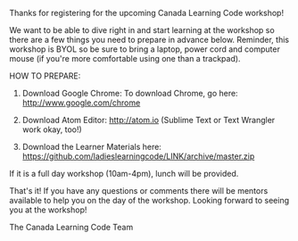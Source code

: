 Thanks for registering for the upcoming Canada Learning Code workshop! 

We want to be able to dive right in and start learning at the workshop so there are a few things you need to prepare in advance below. Reminder, this workshop is BYOL so be sure to bring a laptop, power cord and computer mouse (if you're more comfortable using one than a trackpad).
 
HOW TO PREPARE:
 
1. Download Google Chrome: To download Chrome, go here: http://www.google.com/chrome
 
2. Download Atom Editor: http://atom.io (Sublime Text or Text Wrangler work okay, too!)
 
3. Download the Learner Materials here: https://github.com/ladieslearningcode/LINK/archive/master.zip

If it is a full day workshop (10am-4pm), lunch will be provided.
 
That's it! If you have any questions or comments there will be mentors available to help you on the day of the workshop. 
Looking forward to seeing you at the workshop!

The Canada Learning Code Team
